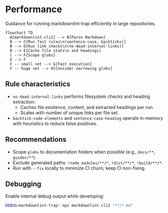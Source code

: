 # Performance

Guidance for running markdownlint-trap efficiently in large repositories.

```mermaid
flowchart TD
  A[markdownlint-cli2] --> B[Parse Markdown]
  B --> C[Run fast rules\n(sentence-case, backticks)]
  B --> D[Run link checks\n(no-dead-internal-links)]
  D --> E[Cache file stats\n and headings]
  C --> F{Scope globs}
  E --> F
  F -- small set --> G[Fast execution]
  F -- huge set --> H[Consider narrowing globs]
```

## Rule characteristics

- `no-dead-internal-links` performs filesystem checks and heading extraction:
  - Caches file existence, content, and extracted headings per run.
  - Scales with number of unique links per file set.
- `backtick-code-elements` and `sentence-case-heading` operate in-memory with heuristics to reduce false positives.

## Recommendations

- Scope `globs` to documentation folders when possible (e.g., `docs/**`, `guides/**`).
- Exclude generated paths: `!node_modules/**/*`, `!dist/**/*`, `!build/**/*`.
- Run with `--fix` locally to minimize CI churn; keep CI non-fixing.

## Debugging

Enable internal debug output while developing:

```bash
DEBUG=markdownlint-trap* npx markdownlint-cli2 "**/*.md"
```
